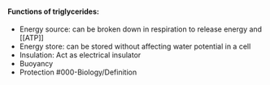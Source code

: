 #### Functions of triglycerides:
- Energy source: can be broken down in respiration to release energy and [[ATP]]
- Energy store: can be stored without affecting water potential in a cell
- Insulation: Act as electrical insulator
- Buoyancy
- Protection
#000-Biology/Definition 